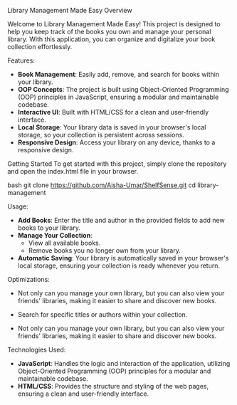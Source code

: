 Library Management Made Easy
Overview

Welcome to Library Management Made Easy! This project is designed to help you keep track of the books you own and manage your personal library. With this application, you can organize and digitalize your book collection effortlessly. 

Features:
- **Book Management**: Easily add, remove, and search for books within your library.
- **OOP Concepts**: The project is built using Object-Oriented Programming (OOP) principles in JavaScript, ensuring a modular and maintainable codebase.
- **Interactive UI**: Built with HTML/CSS for a clean and user-friendly interface.
- **Local Storage**: Your library data is saved in your browser's local storage, so your collection is persistent across sessions.
- **Responsive Design**: Access your library on any device, thanks to a responsive design.


Getting Started
To get started with this project, simply clone the repository and open the index.html file in your browser.

bash
git clone https://github.com/Aisha-Umar/ShelfSense.git
cd library-management

Usage:
- **Add Books**: Enter the title and author in the provided fields to add new books      to your library.
- **Manage Your Collection**:
  - View all available books.
  - Remove books you no longer own from your library.
- **Automatic Saving**: Your library is automatically saved in your browser's local      storage, ensuring your collection is ready whenever you return.
  
 Optimizations:
 - Not only can you manage your own library, but you can also view your friends'        libraries, making it easier to share and discover new books.
 - Search for specific titles or authors within your collection.

- Not only can you manage your own library, but you can also view your friends' libraries, making it easier to share and discover new books.

Technologies Used:
- **JavaScript**: Handles the logic and interaction of the application, utilizing Object-Oriented Programming (OOP) principles for a modular and maintainable codebase.
- **HTML/CSS**: Provides the structure and styling of the web pages, ensuring a clean and user-friendly interface.
